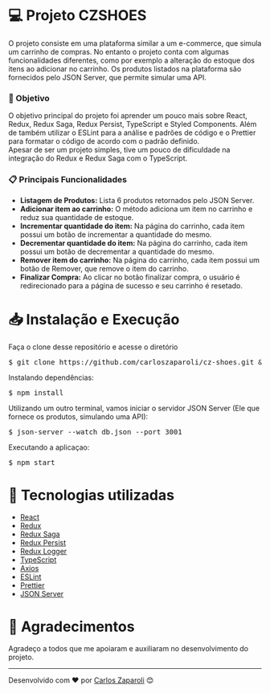 <h1>💻 Projeto CZSHOES</h1>
<p>O projeto consiste em uma plataforma similar a um e-commerce, que simula um carrinho de compras. No entanto o projeto conta com algumas funcionalidades diferentes, como por exemplo a alteração do estoque dos itens ao adicionar no carrinho. Os produtos listados na plataforma são fornecidos pelo JSON Server, que permite simular uma API.<p>

<h3>📌 Objetivo</h3>
<p>O objetivo principal do projeto foi aprender um pouco mais sobre React, Redux, Redux Saga, Redux Persist, TypeScript e Styled Components. Além de também utilizar o ESLint para a análise e padrões de código e o Prettier para formatar o código de acordo com o padrão definido.<br/>Apesar de ser um projeto simples, tive um pouco de dificuldade na integração do Redux e Redux Saga com o TypeScript.</p>

<h3>📋 Principais Funcionalidades</h3>
<ul>
  <li>
    <strong>Listagem de Produtos:</strong>
    Lista 6 produtos retornados pelo JSON Server.
  </li>
  <li>
    <strong>Adicionar item ao carrinho:</strong>
    O método adiciona um item no carrinho e reduz sua quantidade de estoque.
  </li>
  <li>
    <strong>Incrementar quantidade do item:</strong>
    Na página do carrinho, cada item possui um botão de incrementar a quantidade do mesmo.
  </li>
  <li>
    <strong>Decrementar quantidade do item:</strong>
    Na página do carrinho, cada item possui um botão de decrementar a quantidade do mesmo.
  </li>
  <li>
    <strong>Remover item do carrinho:</strong>
    Na página do carrinho, cada item possui um botão de Remover, que remove o item do carrinho.
  </li>
  <li>
    <strong>Finalizar Compra:</strong>
    Ao clicar no botão finalizar compra, o usuário é redirecionado para a página de sucesso e seu carrinho é resetado.
  </li>
</ul>

<h1>📥 Instalação e Execução</h1>
<p>Faça o clone desse repositório e acesse o diretório</p>
<pre>
$ git clone https://github.com/carloszaparoli/cz-shoes.git && cd cz-shoes
</pre>
<span>Instalando dependências:</span>
<pre>
$ npm install
</pre>
<span>Utilizando um outro terminal, vamos iniciar o servidor JSON Server (Ele que fornece os produtos, simulando uma API):</span>
<pre>
$ json-server --watch db.json --port 3001
</pre>
<span>Executando a aplicaçao:</span>
<pre>
$ npm start
</pre>

<h1>🚀 Tecnologias utilizadas</h1>
<ul>
  <li>
    <a href="https://pt-br.reactjs.org/" target="_blank">React</a>
  </li>
  <li>
    <a href="https://redux.js.org/" target="_blank">Redux</a>
  </li>
  <li>
    <a href="https://redux-saga.js.org/" target="_blank">Redux Saga</a>
  </li>
  <li>
    <a href="https://www.npmjs.com/package/redux-persist" target="_blank">Redux Persist</a>
  </li>
  <li>
    <a href="https://www.npmjs.com/package/redux-logger" target="_blank">Redux Logger</a>
  </li>
  <li>
    <a href="https://www.typescriptlang.org/" target="_blank">TypeScript</a>
  </li> 
  <li>
    <a href="https://github.com/axios/axios" target="_blank">Axios</a>
  </li>
  <li>
    <a href="https://eslint.org/" target="_blank">ESLint</a>
  </li>
  <li>
    <a href="https://prettier.io/" target="_blank">Prettier</a>
  </li>
  <li>
    <a href="https://www.npmjs.com/package/json-server" target="_blank">JSON Server</a>
  </li> 
</ul>

<h1>🙌 Agradecimentos</h1>
<p>Agradeço a todos que me apoiaram e auxiliaram no desenvolvimento do projeto.
<hr/>
Desenvolvido com ❤️ por <a href="https://github.com/carloszaparoli/">Carlos Zaparoli</a> 😊
